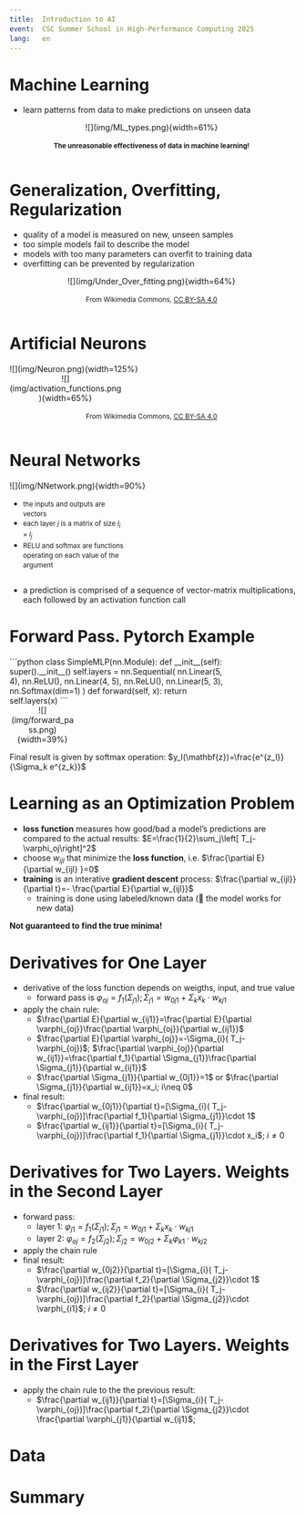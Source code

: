 ```yaml
---
title:  Introduction to AI
event:  CSC Summer School in High-Performance Computing 2025
lang:   en
---
```



# Machine Learning

- learn patterns from data to make predictions on unseen data

<div class="column"  style="width:99%; text-align: center;">
  ![](img/ML_types.png){width=61%}
  
  <small>**The unreasonable effectiveness of data in machine learning!**</small>
</div>



# Generalization, Overfitting, Regularization

- quality of a model is measured on new, unseen samples
- too simple models fail to describe the model
- models with too many parameters can overfit to training data
- overfitting can be prevented by regularization

<div class="column"  style="width:99%; text-align: center;">
  ![](img/Under_Over_fitting.png){width=64%}

  <small>From Wikimedia Commons, [CC BY-SA 4.0](https://creativecommons.org/licenses/by-sa/4.0/)</small>
</div>

# Artificial Neurons

<div class="column"  style="width:57%">
  ![](img/Neuron.png){width=125%}
</div>
<div class="column"  style="width:39%; text-align: center;">
  ![](img/activation_functions.png){width=65%}
</div>



<div class="column"  style="width:99%; text-align: center;">

  <small>From Wikimedia Commons, [CC BY-SA 4.0](https://creativecommons.org/licenses/by-sa/4.0/)</small>
</div>

#  Neural Networks

<div class="column"  style="width:58%">
  ![](img/NNetwork.png){width=90%}
</div>

<div class="column"  style="width:40%">

  - <small>the inputs and outputs are vectors </small>
  - <small>each layer $j$ is a matrix of size $l_{i}\times l_j$</small>
  - <small>RELU and softmax are functions operating on each value of the argument</small>

</div>

  - a prediction is comprised of a sequence of vector-matrix multiplications, each followed by an activation function call

    
# Forward Pass. Pytorch Example
 
<div class="column"  style="width:75%">
```python
class SimpleMLP(nn.Module):
    def __init__(self):
        super().__init__()
        self.layers = nn.Sequential(
            nn.Linear(5, 4),
            nn.ReLU(),
            nn.Linear(4, 5),
            nn.ReLU(),
            nn.Linear(5, 3),
            nn.Softmax(dim=1)
        )
    def forward(self, x):
        return self.layers(x)
```
</div>

<div class="column"  style="width:23%; text-align: center;">
![](img/forward_pass.png){width=39%}
</div>

Final result is given by softmax operation: 
$y_l(\mathbf{z})=\frac{e^{z_l}}{\Sigma_k e^{z_k}}$

# Learning as an Optimization Problem

- **loss function** measures how good/bad a model’s predictions are compared to the actual results: $E=\frac{1}{2}\sum_j\left[ T_j- \varphi_oj\right]^2$
- choose $w_{ijl}$ that minimize the **loss function**, i.e.
$\frac{\partial E} {\partial w_{ijl} }=0$
- **training** is an interative **gradient descent** process: $\frac{\partial w_{ijl}}{\partial t}=- \frac{\partial E}{\partial w_{ijl}}$
  -  training is done using labeled/known data (&#x1F91E; the model works for new data)
  
**Not guaranteed to find the true minima!**

# Derivatives for One Layer 

- derivative of the loss function depends on weigths, input, and true value
     - forward pass is $\varphi_{oj}=f_{1}( \Sigma_{j1}); \Sigma_{j1}= w_{0j1}+\Sigma_{k} x_k \cdot w_{kj1}$
- apply the chain rule:
     - $\frac{\partial E}{\partial w_{ij1}}=\frac{\partial E}{\partial \varphi_{oj}}\frac{\partial \varphi_{oj}}{\partial w_{ij1}}$
     - $\frac{\partial E}{\partial \varphi_{oj}}=-\Sigma_{i}( T_j-\varphi_{oj})$; $\frac{\partial \varphi_{oj}}{\partial w_{ij1}}=\frac{\partial f_1}{\partial \Sigma_{j1}}\frac{\partial \Sigma_{j1}}{\partial w_{ij1}}$
     - $\frac{\partial \Sigma_{j1}}{\partial w_{0j1}}=1$ or $\frac{\partial \Sigma_{j1}}{\partial w_{ij1}}=x_i; i\neq 0$
- final result:
     - $\frac{\partial w_{0j1}}{\partial t}=[\Sigma_{i}( T_j-\varphi_{oj})]\frac{\partial f_1}{\partial \Sigma_{j1}}\cdot 1$
     - $\frac{\partial w_{ij1}}{\partial t}=[\Sigma_{i}( T_j-\varphi_{oj})]\frac{\partial f_1}{\partial \Sigma_{j1}}\cdot x_i$; $i\neq 0$


# Derivatives for Two Layers. Weights in the Second Layer

- forward pass: 
     - layer 1: $\varphi_{j1}=f_{1}( \Sigma_{j1}); \Sigma_{j1}= w_{0j1}+\Sigma_{k} x_k \cdot w_{kj1}$
     - layer 2: $\varphi_{oj}=f_{2}( \Sigma_{j2}); \Sigma_{j2}= w_{0j2}+\Sigma_{k} \varphi_{k1} \cdot w_{kj2}$
- apply the chain rule
- final result:
     - $\frac{\partial w_{0j2}}{\partial t}=[\Sigma_{i}( T_j-\varphi_{oj})]\frac{\partial f_2}{\partial \Sigma_{j2}}\cdot 1$
     - $\frac{\partial w_{ij2}}{\partial t}=[\Sigma_{i}( T_j-\varphi_{oj})]\frac{\partial f_2}{\partial \Sigma_{j2}}\cdot \varphi_{i1}$; $i\neq 0$
       

# Derivatives for Two Layers. Weights in the First Layer


- apply the chain rule to the the previous result:
     - $\frac{\partial w_{ij1}}{\partial t}=[\Sigma_{i}( T_j-\varphi_{oj})]\frac{\partial f_2}{\partial \Sigma_{j2}}\cdot \frac{\partial \varphi_{j1}}{\partial w_{ij1}$;

# Data


# Summary
